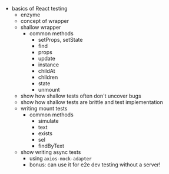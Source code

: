 
- basics of React testing
  - enzyme
  - concept of wrapper
  - shallow wrapper
    - common methods
      - setProps, setState
      - find
      - props
      - update
      - instance
      - childAt
      - children
      - state
      - unmount
  - show how shallow tests often don't uncover bugs
  - show how shallow tests are brittle and test implementation
  - writing mount tests
    - common methods
      - simulate
      - text
      - exists
      - sel
      - findByText
  - show writing async tests
    - using `axios-mock-adapter`
    - bonus: can use it for e2e dev testing without a server!
    
